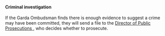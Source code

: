####  **Criminal investigation**

If the Garda Ombudsman finds there is enough evidence to suggest a crime may
have been committed, they will send a file to the [ Director of Public
Prosecutions ](/en/justice/law-enforcement/director-of-public-prosecutions/) ,
who decides whether to prosecute.
